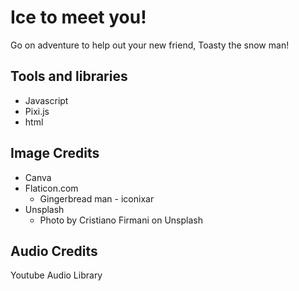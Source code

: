 # Ice to meet you!
Go on adventure to help out your new friend, Toasty the snow man!

## Tools and libraries
* Javascript
* Pixi.js
* html

## Image Credits

* Canva
* Flaticon.com
  * Gingerbread man - iconixar
* Unsplash
  * Photo by Cristiano Firmani on Unsplash


## Audio Credits
Youtube Audio Library

